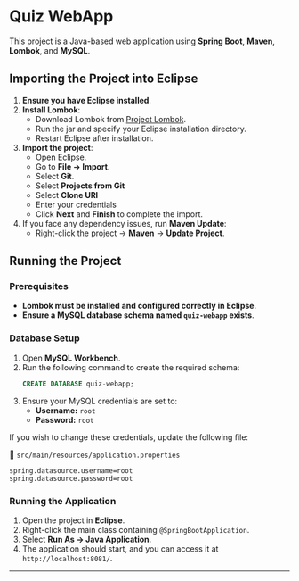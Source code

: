 # Quiz WebApp

This project is a Java-based web application using **Spring Boot**, **Maven**, **Lombok**, and **MySQL**.

## Importing the Project into Eclipse

1. **Ensure you have Eclipse installed**.
2. **Install Lombok**:
   - Download Lombok from [Project Lombok](https://projectlombok.org/download).
   - Run the jar and specify your Eclipse installation directory.
   - Restart Eclipse after installation.
3. **Import the project**:
   - Open Eclipse.
   - Go to **File → Import**.
   - Select **Git**.
   - Select **Projects from Git**
   - Select **Clone URI**
   - Enter your credentials
   - Click **Next** and **Finish** to complete the import.
4. If you face any dependency issues, run **Maven Update**:
   - Right-click the project → **Maven** → **Update Project**.

## Running the Project

### Prerequisites
- **Lombok must be installed and configured correctly in Eclipse**.
- **Ensure a MySQL database schema named `quiz-webapp` exists**.

### Database Setup

1. Open **MySQL Workbench**.
2. Run the following command to create the required schema:
   ```sql
   CREATE DATABASE quiz-webapp;
   ```
3. Ensure your MySQL credentials are set to:
   - **Username:** `root`
   - **Password:** `root`

If you wish to change these credentials, update the following file:

📂 `src/main/resources/application.properties`
```properties
spring.datasource.username=root
spring.datasource.password=root
```

### Running the Application

1. Open the project in **Eclipse**.
2. Right-click the main class containing `@SpringBootApplication`.
3. Select **Run As → Java Application**.
4. The application should start, and you can access it at `http://localhost:8081/`.

---

